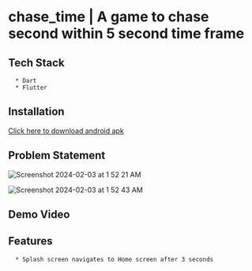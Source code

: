 # chase_time | A game to chase second within 5 second time frame

##  Tech Stack
  ```
    * Dart
    * Flutter
  ```

##  Installation

<a href="https://github.com/ajayg51/kjbn_assignment/raw/main/app-contents/app-release.apk">Click here to download android apk</a>

## Problem Statement
![Screenshot 2024-02-03 at 1 52 21 AM](https://github.com/ajayg51/kjbn_assignment/assets/60037249/52c118de-0105-4338-b7e3-8fc562788aa4)

![Screenshot 2024-02-03 at 1 52 43 AM](https://github.com/ajayg51/kjbn_assignment/assets/60037249/f4a2b1d9-a6c1-4168-9773-51a462a48948)

##  Demo Video


## Features
```
  * Splash screen navigates to Home screen after 3 seconds

```

